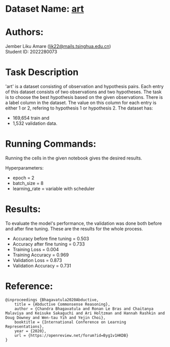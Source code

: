 # Dataset Name: [art](https://huggingface.co/datasets/art)

# Authors: 

Jember Liku Amare (lik22@mails.tsinghua.edu.cn) <br>
Student ID: 2022280073

# Task Description

'art' is a dataset consisting of observation and hypothesis pairs. Each entry of this dataset consists of two observations and two hypotheses. The task is to choose the best hypothesis based on the given observations. There is a label column in the dataset. The value on this column for each entry is either 1 or 2, refering to hypothesis 1 or hypothesis 2. The dataset has:
<ul>
    <li> 169,654 train and 
    <li> 1,532 validation data.
</ul>

# Running Commands: 

Running the cells in the given notebook gives the desired results.

Hyperparameters:
<ul>
    <li> epoch = 2
    <li> batch_size = 8
    <li> learning_rate = variable with scheduler
</ul>

# Results: 
To evaluate the model's performance, the validation was done both before and after fine tuning. These are the results for the whole process.
<ul>
    <li> Accuracy before fine tuning = 0.503
    <li> Accuracy after fine tuning = 0.733
    <li> Training Loss = 0.004
    <li> Training Accuracy = 0.969
    <li> Validation Loss = 0.873
    <li> Validation Accuracy = 0.731
</ul>

# Reference: 
```
@inproceedings {Bhagavatula2020Abductive,
    title = {Abductive Commonsense Reasoning},
    author = {Chandra Bhagavatula and Ronan Le Bras and Chaitanya Malaviya and Keisuke Sakaguchi and Ari Holtzman and Hannah Rashkin and Doug Downey and Wen-tau Yih and Yejin Choi},
    booktitle = {International Conference on Learning Representations},
    year = {2020},
    url = {https://openreview.net/forum?id=Byg1v1HKDB}
}
```